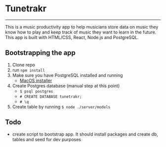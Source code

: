 # Tunetrakr

---

This is a music productivity app to help musicians store data on music they know how to play and keep track of music they want to learn in the future.
This app is built with HTML/CSS, React, Node.js and PostgreSQL.

## Bootstrapping the app

1. Clone repo
2. run `npm install`
3. Make sure you have PostgreSQL installed and running
	- [MacOS installer](http://postgresapp.com/)
4. Create Postgres database (manual step at this point)
	- `$ psql postgres`
	- `# CREATE DATABASE tunetrakr;`
	- `# \q`
5. Create table by running `$ node ./server/models`


## Todo
- create script to bootstrap app. It should install packages and create db, tables and seed for dev purposes